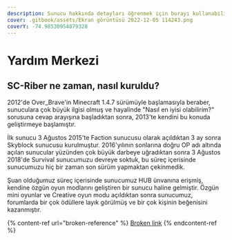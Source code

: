 ```yaml
---
description: Sunucu hakkında detayları öğrenmek için burayı kullanabilirsin.
cover: .gitbook/assets/Ekran görüntüsü 2022-12-05 114243.png
coverY: -74.98530954879328
---
```


# Yardım Merkezi

## SC-Riber ne zaman, nasıl kuruldu?

2012'de Over\_Brave'in Minecraft 1.4.7 sürümüyle başlamasıyla beraber, sunuculara çok büyük ilgisi olmuş ve hayalinde "Nasıl en iyisi olabilirim?" sorusuna cevap arayışına başladıktan sonra, 2013'te kendini bu konuda geliştirmeye başlamıştır.

İlk sunucu 3 Ağustos 2015'te Faction sunucusu olarak açıldıktan 3 ay sonra Skyblock sunucusu kurulmuştur. 2016'yılının sonlarına doğru OP adı altında açılan sunucular yüzünden çok büyük darbeye uğradıktan sonra 3 Ağustos 2018'de Survival sunucumuzu devreye soktuk, bu süreç içerisinde sunucumuzu hiç bir zaman son sürüm yapmaktan çekinmedik.

Şuan olduğumuz süreç içerisinde sunucumuz HUB ünvanına erişmiş, kendine özgün oyun modlarını geliştiren bir sunucu haline gelmiştir. Özgün mini oyunlar ve Creative oyun modu açıldıktan sonra sunucumuz, forumlarda bir çok ödüllere layık görülmüş ve bir çok kişinin beğenisini kazanmıştır.

{% content-ref url="broken-reference" %}
[Broken link](broken-reference)
{% endcontent-ref %}

